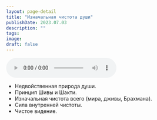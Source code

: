 ```yaml
---
layout: page-detail
title: "Изначальная чистота души"
publishDate: 2023.07.03
description: ""
tags:
image:
draft: false
---
```


<audio title="2023.07.03 - Изначальная чистота души.mp3" src="/upload/iblock/c13/c135d9f38f29d499264883dac25af465.mp3" controls=""></audio>

* Недвойственная природа души.
* Принцип Шивы и Шакти.
* Изначальная чистота всего (мира, дживы, Брахмана).
* Сила внутренней чистоты.
* Чистое видение.

  
